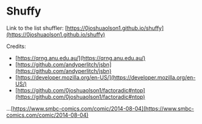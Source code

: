 # Shuffy

Link to the list shuffler: [https://0joshuaolson1.github.io/shuffy](https://0joshuaolson1.github.io/shuffy)

Credits:
- [https://qrng.anu.edu.au/](https://qrng.anu.edu.au/)
- [https://github.com/andyperlitch/jsbn](https://github.com/andyperlitch/jsbn)
- [https://developer.mozilla.org/en-US/](https://developer.mozilla.org/en-US/)
- [https://github.com/0joshuaolson1/factoradic#ntop](https://github.com/0joshuaolson1/factoradic#ntop)

...[https://www.smbc-comics.com/comic/2014-08-04](https://www.smbc-comics.com/comic/2014-08-04)

